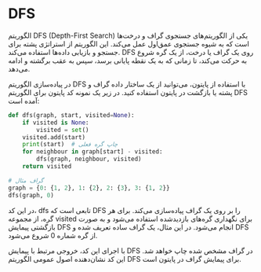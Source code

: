# DFS

الگوریتم DFS (Depth-First Search) یکی از الگوریتم‌های جستجوی گراف و درخت‌ها است که به شیوه جستجوی عمق‌اول عمل می‌کند. این الگوریتم از استراتژی پشته برای جستجو و بازیابی داده‌ها استفاده می‌کند. DFS روی یک گراف یا درخت، از یک گره شروع به حرکت می‌کند، تا زمانی که به یک نقطه پایانی برسد، سپس به عقب برگشته و ادامه می‌دهد.

در پیاده‌سازی الگوریتم DFS با استفاده از پایتون، می‌توانید از یک ساختار داده گراف و پشته یا بازگشت در پایتون استفاده کنید. در زیر یک نمونه کد پایتون برای الگوریتم DFS آمده است:

```python
def dfs(graph, start, visited=None):
    if visited is None:
        visited = set()
    visited.add(start)
    print(start)  # چاپ گره فعلی
    for neighbour in graph[start] - visited:
        dfs(graph, neighbour, visited)
    return visited

# گراف مثال
graph = {0: {1, 2}, 1: {2}, 2: {3}, 3: {1, 2}}
dfs(graph, 0)

```

در این کد، dfs تابعی است که DFS را بر روی یک گراف پیاده‌سازی می‌کند. برای هر گره، از مجموعه visited برای نگهداری گره‌های بازدیدشده استفاده می‌شود و به صورت بازگشتی پیمایش DFS انجام می‌شود. در این مثال، یک گراف ساده تعریف شده و DFS از گره شماره 0 شروع می‌شود.

با اجرای این کد، خروجی مرتبط با پیمایش DFS در گراف مشخص شده چاپ خواهد شد. این کد نشان‌دهنده اصول عمومی الگوریتم DFS برای پیمایش گراف در پایتون است.

